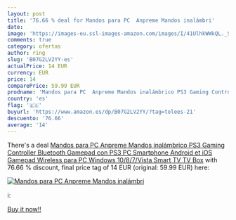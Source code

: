 ```yaml
---
layout: post
title: '76.66 % deal for Mandos para PC  Anpreme Mandos inalámbri'
date: 
image: 'https://images-eu.ssl-images-amazon.com/images/I/41UlhkWWkQL._SL200_.jpg'
comments: true
category: ofertas
author: ring
slug: 'B07G2LV2YY-es'
actualPrice: 14 EUR
currency: EUR
price: 14
comparePrice: 59.99 EUR
prodname: 'Mandos para PC  Anpreme Mandos inalámbrico PS3 Gaming Controller Bluetooth Gamepad con PS3 PC Smartphone Android et iOS Gamepad Wireless para PC Windows 10/8/7/Vista  Smart TV  TV Box'
country: 'es'
flag: '🇪🇸'
buyurl: 'https://www.amazon.es/dp/B07G2LV2YY/?tag=tolees-21'
descuento: '76.66'
average: '14'
---
```


There's a deal [Mandos para PC  Anpreme Mandos inalámbrico PS3 Gaming Controller Bluetooth Gamepad con PS3 PC Smartphone Android et iOS Gamepad Wireless para PC Windows 10/8/7/Vista  Smart TV  TV Box](https://www.amazon.es/dp/B07G2LV2YY/?tag=tolees-21)  with  76.66 % discount, final price tag of  14 EUR (original: 59.99 EUR) here:

[![Mandos para PC  Anpreme Mandos inalámbri](https://images-eu.ssl-images-amazon.com/images/I/41UlhkWWkQL._SL200_.jpg)](https://www.amazon.es/dp/B07G2LV2YY/?tag=tolees-21)

ℹ️:


[Buy it now!!](https://www.amazon.es/dp/B07G2LV2YY/?tag=tolees-21)
